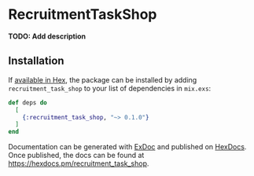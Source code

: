 # RecruitmentTaskShop

**TODO: Add description**

## Installation

If [available in Hex](https://hex.pm/docs/publish), the package can be installed
by adding `recruitment_task_shop` to your list of dependencies in `mix.exs`:

```elixir
def deps do
  [
    {:recruitment_task_shop, "~> 0.1.0"}
  ]
end
```

Documentation can be generated with [ExDoc](https://github.com/elixir-lang/ex_doc)
and published on [HexDocs](https://hexdocs.pm). Once published, the docs can
be found at <https://hexdocs.pm/recruitment_task_shop>.

